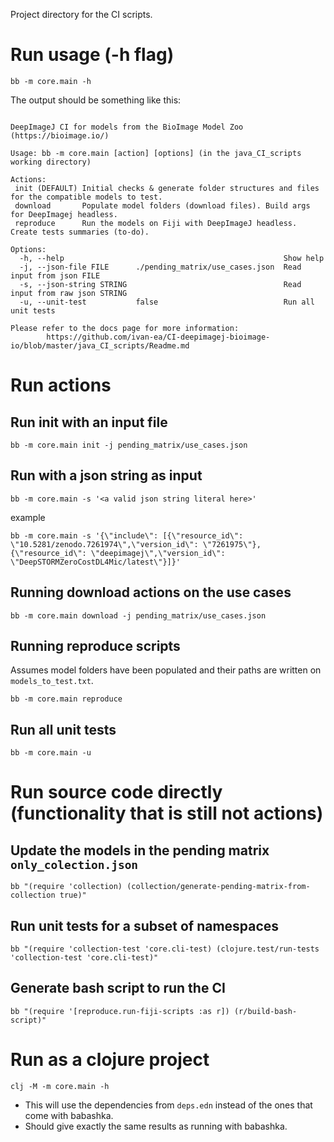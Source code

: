 Project directory for the CI scripts.

# Run usage (-h flag)
````
bb -m core.main -h
````
The output should be something like this:
````

DeepImageJ CI for models from the BioImage Model Zoo (https://bioimage.io/)

Usage: bb -m core.main [action] [options] (in the java_CI_scripts working directory)

Actions:
 init (DEFAULT) Initial checks & generate folder structures and files for the compatible models to test.
 download       Populate model folders (download files). Build args for DeepImagej headless.
 reproduce      Run the models on Fiji with DeepImageJ headless. Create tests summaries (to-do).

Options:
  -h, --help                                                 Show help
  -j, --json-file FILE      ./pending_matrix/use_cases.json  Read input from json FILE
  -s, --json-string STRING                                   Read input from raw json STRING
  -u, --unit-test           false                            Run all unit tests

Please refer to the docs page for more information:
        https://github.com/ivan-ea/CI-deepimagej-bioimage-io/blob/master/java_CI_scripts/Readme.md
````

# Run actions

## Run init with an input file
 
````
bb -m core.main init -j pending_matrix/use_cases.json
````

## Run with a json string as input
````
bb -m core.main -s '<a valid json string literal here>'
````
example
````
bb -m core.main -s '{\"include\": [{\"resource_id\": \"10.5281/zenodo.7261974\",\"version_id\": \"7261975\"}, {\"resource_id\": \"deepimagej\",\"version_id\": \"DeepSTORMZeroCostDL4Mic/latest\"}]}'
````

## Running download actions on the use cases
````
bb -m core.main download -j pending_matrix/use_cases.json
````

## Running reproduce scripts 
Assumes model folders have been populated and their paths are written on `models_to_test.txt`.
````
bb -m core.main reproduce
````


## Run all unit tests
````
bb -m core.main -u
````

# Run source code directly (functionality that is still not actions)

## Update the models in the pending matrix `only_colection.json`
````
bb "(require 'collection) (collection/generate-pending-matrix-from-collection true)"
````

## Run unit tests for a subset of namespaces
````
bb "(require 'collection-test 'core.cli-test) (clojure.test/run-tests 'collection-test 'core.cli-test)"
````

## Generate bash script to run the CI
````
bb "(require '[reproduce.run-fiji-scripts :as r]) (r/build-bash-script)"
````

# Run as a clojure project
````
clj -M -m core.main -h
````
- This will use the dependencies from `deps.edn` instead of the ones that come with babashka.
- Should give exactly the same results as running with babashka.
